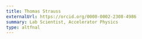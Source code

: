 ```yaml
---
title: Thomas Strauss
externalUrl: https://orcid.org/0000-0002-2308-4986
summary: Lab Scientist, Accelerator Physics
type: altfnal
---
```

